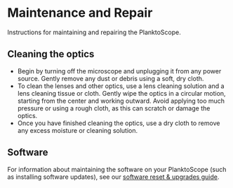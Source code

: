 # Maintenance and Repair

Instructions for maintaining and repairing the PlanktoScope.

## Cleaning the optics

* Begin by turning off the microscope and unplugging it from any power source.
  Gently remove any dust or debris using a soft, dry cloth.
* To clean the lenses and other optics, use a lens cleaning solution and a lens cleaning tissue or cloth. Gently wipe the optics in a circular motion, starting from the center and working outward. Avoid applying too much pressure or using a rough cloth, as this can scratch or damage the optics.
* Once you have finished cleaning the optics, use a dry cloth to remove any excess moisture or cleaning solution.

## Software

For information about maintaining the software on your PlanktoScope (such as installing software updates), see our [software reset & upgrades guide](./software-upgrades.md).
